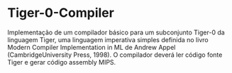 # Tiger-0-Compiler

Implementação de um compilador básico para um subconjunto Tiger-0 da linguagem Tiger, uma linguagem imperativa simples definida no livro Modern Compiler Implementation in ML de Andrew Appel (CambridgeUniversity Press, 1998). O compilador deverá ler código fonte Tiger e gerar código assembly MIPS.
